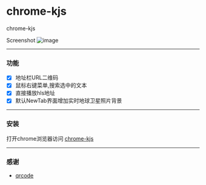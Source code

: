 # chrome-kjs

chrome-kjs

Screenshot
![image](https://github.com/yzimhao/chrome-kjs/raw/master/pic.png)

---

### 功能

- [x] 地址栏URL二维码
- [x] 鼠标右键菜单,搜索选中的文本
- [x] 直接播放hls地址
- [x] 默认NewTab界面增加实时地球卫星照片背景

---

### 安装

打开chrome浏览器访问 [chrome-kjs](https://chrome.google.com/webstore/detail/dffdfpjckicpnigcfjfkfooimeckmodm/)

---



### 感谢
- [qrcode](https://github.com/davidshimjs/qrcodejs)
